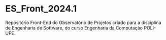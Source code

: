 # ES_Front_2024.1
Repositório Front-End do Observatório de Projetos criado para a disciplina de Engenharia de Software, do curso Engenharia da Computação POLI-UPE.

